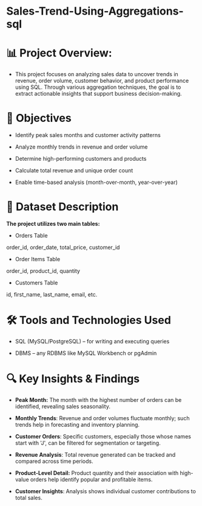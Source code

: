 
# Sales-Trend-Using-Aggregations-sql

# 📊 Project Overview: 
- This project focuses on analyzing sales data to uncover trends in revenue, order volume, customer behavior, and product performance using SQL. Through various aggregation techniques, the goal is to extract actionable insights that support business decision-making.

# 🎯 Objectives
- Identify peak sales months and customer activity patterns

- Analyze monthly trends in revenue and order volume

- Determine high-performing customers and products

- Calculate total revenue and unique order count

- Enable time-based analysis (month-over-month, year-over-year)


#  📂 Dataset Description
**The project utilizes two main tables:**

- Orders Table

order_id, order_date, total_price, customer_id

- Order Items Table

order_id, product_id, quantity

- Customers Table

id, first_name, last_name, email, etc.


# 🛠️ Tools and Technologies Used

- SQL (MySQL/PostgreSQL) – for writing and executing queries

- DBMS – any RDBMS like MySQL Workbench or pgAdmin


# 🔍 Key Insights & Findings
- **Peak Month:** The month with the highest number of orders can be identified, revealing sales seasonality.

- **Monthly Trends**: Revenue and order volumes fluctuate monthly; such trends help in forecasting and inventory planning.

- **Customer Orders**: Specific customers, especially those whose names start with 'J', can be filtered for segmentation or targeting.

- **Revenue Analysis**: Total revenue generated can be tracked and compared across time periods.

- **Product-Level Detail:** Product quantity and their association with high-value orders help identify popular and profitable items.

- **Customer Insights**: Analysis shows individual customer contributions to total sales.





















